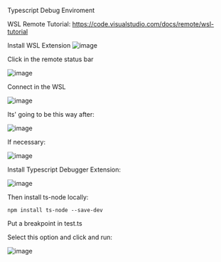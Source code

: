 Typescript Debug Enviroment

WSL Remote Tutorial: https://code.visualstudio.com/docs/remote/wsl-tutorial

Install WSL Extension
![image](https://github.com/lucaohost/typescript-env/assets/31621714/45caadcb-b008-4402-a211-1f8d1d6c5a0d)

Click in the remote status bar  

![image](https://github.com/lucaohost/typescript-env/assets/31621714/63c56355-ca37-4e76-a8ea-96d5b5bceefe)

Connect in the WSL

![image](https://github.com/lucaohost/typescript-env/assets/31621714/c1101d38-e09b-43c7-ab3a-0a1c839fcf00)

Its' going to be this way after:  

![image](https://github.com/lucaohost/typescript-env/assets/31621714/592b5d2f-1e06-46f4-ba61-e2be3000c570)

If necessary:  

![image](https://github.com/lucaohost/typescript-env/assets/31621714/5b0a810e-f68b-416a-ae37-bd2945f08937)


Install Typescript Debugger Extension:  

![image](https://github.com/lucaohost/typescript-env/assets/31621714/8d5ea1b2-b8a5-4f76-b882-a5a50092916d)

Then install ts-node locally:
```
npm install ts-node --save-dev
```

Put a breakpoint in test.ts  

Select this option and click and run:  

![image](https://github.com/lucaohost/typescript-env/assets/31621714/6cfbfe99-bc30-44e0-af70-8ecb9f61cc99)



